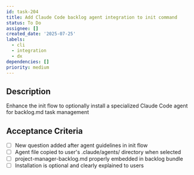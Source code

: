 ```yaml
---
id: task-204
title: Add Claude Code backlog agent integration to init command
status: To Do
assignee: []
created_date: '2025-07-25'
labels:
  - cli
  - integration
  - dx
dependencies: []
priority: medium
---
```


## Description

Enhance the init flow to optionally install a specialized Claude Code agent for backlog.md task management

## Acceptance Criteria

- [ ] New question added after agent guidelines in init flow
- [ ] Agent file copied to user's .claude/agents/ directory when selected
- [ ] project-manager-backlog.md properly embedded in backlog bundle
- [ ] Installation is optional and clearly explained to users
